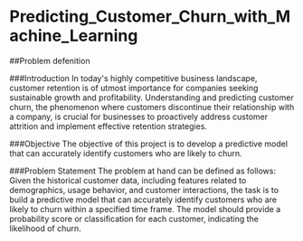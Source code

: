 # Predicting_Customer_Churn_with_Machine_Learning

##Problem defenition

###Introduction
In today's highly competitive business landscape, customer retention is of utmost importance for companies seeking sustainable growth and profitability. Understanding and predicting customer churn, the phenomenon where customers discontinue their relationship with a company, is crucial for businesses to proactively address customer attrition and implement effective retention strategies.


###Objective
The objective of this project is to develop a predictive model that can accurately identify customers who are likely to churn.


###Problem Statement
The problem at hand can be defined as follows: Given the historical customer data, including features related to demographics, usage behavior, and customer interactions, the task is to build a predictive model that can accurately identify customers who are likely to churn within a specified time frame. The model should provide a probability score or classification for each customer, indicating the likelihood of churn.

